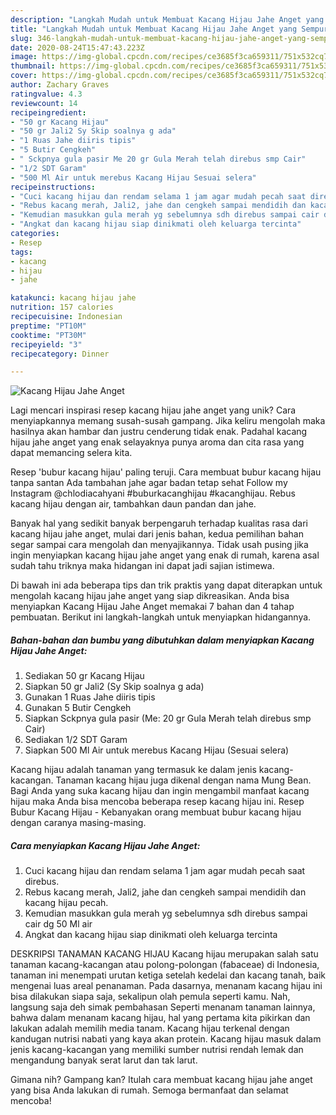 ```yaml
---
description: "Langkah Mudah untuk Membuat Kacang Hijau Jahe Anget yang Sempurna"
title: "Langkah Mudah untuk Membuat Kacang Hijau Jahe Anget yang Sempurna"
slug: 346-langkah-mudah-untuk-membuat-kacang-hijau-jahe-anget-yang-sempurna
date: 2020-08-24T15:47:43.223Z
image: https://img-global.cpcdn.com/recipes/ce3685f3ca659311/751x532cq70/kacang-hijau-jahe-anget-foto-resep-utama.jpg
thumbnail: https://img-global.cpcdn.com/recipes/ce3685f3ca659311/751x532cq70/kacang-hijau-jahe-anget-foto-resep-utama.jpg
cover: https://img-global.cpcdn.com/recipes/ce3685f3ca659311/751x532cq70/kacang-hijau-jahe-anget-foto-resep-utama.jpg
author: Zachary Graves
ratingvalue: 4.3
reviewcount: 14
recipeingredient:
- "50 gr Kacang Hijau"
- "50 gr Jali2 Sy Skip soalnya g ada"
- "1 Ruas Jahe diiris tipis"
- "5 Butir Cengkeh"
- " Sckpnya gula pasir Me 20 gr Gula Merah telah direbus smp Cair"
- "1/2 SDT Garam"
- "500 Ml Air untuk merebus Kacang Hijau Sesuai selera"
recipeinstructions:
- "Cuci kacang hijau dan rendam selama 1 jam agar mudah pecah saat direbus."
- "Rebus kacang merah, Jali2, jahe dan cengkeh sampai mendidih dan kacang hijau pecah."
- "Kemudian masukkan gula merah yg sebelumnya sdh direbus sampai cair dg 50 Ml air"
- "Angkat dan kacang hijau siap dinikmati oleh keluarga tercinta"
categories:
- Resep
tags:
- kacang
- hijau
- jahe

katakunci: kacang hijau jahe 
nutrition: 157 calories
recipecuisine: Indonesian
preptime: "PT10M"
cooktime: "PT30M"
recipeyield: "3"
recipecategory: Dinner

---
```



![Kacang Hijau Jahe Anget](https://img-global.cpcdn.com/recipes/ce3685f3ca659311/751x532cq70/kacang-hijau-jahe-anget-foto-resep-utama.jpg)

Lagi mencari inspirasi resep kacang hijau jahe anget yang unik? Cara menyiapkannya memang susah-susah gampang. Jika keliru mengolah maka hasilnya akan hambar dan justru cenderung tidak enak. Padahal kacang hijau jahe anget yang enak selayaknya punya aroma dan cita rasa yang dapat memancing selera kita.

Resep &#39;bubur kacang hijau&#39; paling teruji. Cara membuat bubur kacang hijau tanpa santan Ada tambahan jahe agar badan tetap sehat Follow my Instagram @chlodiacahyani #buburkacanghijau #kacanghijau. Rebus kacang hijau dengan air, tambahkan daun pandan dan jahe.

Banyak hal yang sedikit banyak berpengaruh terhadap kualitas rasa dari kacang hijau jahe anget, mulai dari jenis bahan, kedua pemilihan bahan segar sampai cara mengolah dan menyajikannya. Tidak usah pusing jika ingin menyiapkan kacang hijau jahe anget yang enak di rumah, karena asal sudah tahu triknya maka hidangan ini dapat jadi sajian istimewa.


Di bawah ini ada beberapa tips dan trik praktis yang dapat diterapkan untuk mengolah kacang hijau jahe anget yang siap dikreasikan. Anda bisa menyiapkan Kacang Hijau Jahe Anget memakai 7 bahan dan 4 tahap pembuatan. Berikut ini langkah-langkah untuk menyiapkan hidangannya.

<!--inarticleads1-->

##### Bahan-bahan dan bumbu yang dibutuhkan dalam menyiapkan Kacang Hijau Jahe Anget:

1. Sediakan 50 gr Kacang Hijau
1. Siapkan 50 gr Jali2 (Sy Skip soalnya g ada)
1. Gunakan 1 Ruas Jahe diiris tipis
1. Gunakan 5 Butir Cengkeh
1. Siapkan  Sckpnya gula pasir (Me: 20 gr Gula Merah telah direbus smp Cair)
1. Sediakan 1/2 SDT Garam
1. Siapkan 500 Ml Air untuk merebus Kacang Hijau (Sesuai selera)


Kacang hijau adalah tanaman yang termasuk ke dalam jenis kacang-kacangan. Tanaman kacang hijau juga dikenal dengan nama Mung Bean. Bagi Anda yang suka kacang hijau dan ingin mengambil manfaat kacang hijau maka Anda bisa mencoba beberapa resep kacang hijau ini. Resep Bubur Kacang Hijau - Kebanyakan orang membuat bubur kacang hijau dengan caranya masing-masing. 

<!--inarticleads2-->

##### Cara menyiapkan Kacang Hijau Jahe Anget:

1. Cuci kacang hijau dan rendam selama 1 jam agar mudah pecah saat direbus.
1. Rebus kacang merah, Jali2, jahe dan cengkeh sampai mendidih dan kacang hijau pecah.
1. Kemudian masukkan gula merah yg sebelumnya sdh direbus sampai cair dg 50 Ml air
1. Angkat dan kacang hijau siap dinikmati oleh keluarga tercinta


DESKRIPSI TANAMAN KACANG HIJAU Kacang hijau merupakan salah satu tanaman kacang-kacangan atau polong-polongan (fabaceae) di Indonesia, tanaman ini menempati urutan ketiga setelah kedelai dan kacang tanah, baik mengenai luas areal penanaman. Pada dasarnya, menanam kacang hijau ini bisa dilakukan siapa saja, sekalipun olah pemula seperti kamu. Nah, langsung saja deh simak pembahasan Seperti menanam tanaman lainnya, bahwa dalam menanam kacang hijau, hal yang pertama kita pikirkan dan lakukan adalah memilih media tanam. Kacang hijau terkenal dengan kandugan nutrisi nabati yang kaya akan protein. Kacang hijau masuk dalam jenis kacang-kacangan yang memiliki sumber nutrisi rendah lemak dan mengandung banyak serat larut dan tak larut. 

Gimana nih? Gampang kan? Itulah cara membuat kacang hijau jahe anget yang bisa Anda lakukan di rumah. Semoga bermanfaat dan selamat mencoba!
